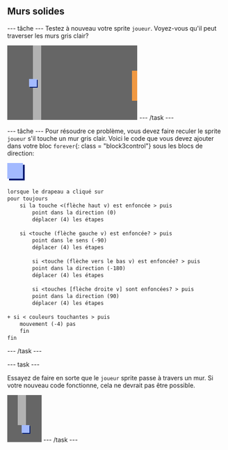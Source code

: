 ## Murs solides

\--- tâche \--- Testez à nouveau votre sprite `joueur`. Voyez-vous qu'il peut traverser les murs gris clair?

![capture d'écran](images/world-walls.png) \--- /task \---

\--- tâche \--- Pour résoudre ce problème, vous devez faire reculer le sprite `joueur` s'il touche un mur gris clair. Voici le code que vous devez ajouter dans votre bloc `forever`{: class = "block3control"} sous les blocs de direction:

![joueur](images/player.png)

```blocks3
lorsque le drapeau a cliqué sur
pour toujours
    si la touche <(flèche haut v) est enfoncée > puis
        point dans la direction (0)
        déplacer (4) les étapes

    si <touche (flèche gauche v) est enfoncée? > puis
        point dans le sens (-90)
        déplacer (4) les étapes

        si <touche (flèche vers le bas v) est enfoncée? > puis
        point dans la direction (-180)
        déplacer (4) les étapes

        si <touches [flèche droite v] sont enfoncées? > puis
        point dans la direction (90)
        déplacer (4) les étapes

+ si < couleurs touchantes > puis
    mouvement (-4) pas
    fin
fin
```

\--- /task \---

\--- task \---

Essayez de faire en sorte que le `joueur` sprite passe à travers un mur. Si votre nouveau code fonctionne, cela ne devrait pas être possible.

![capture d'écran](images/world-walls-test.png) \--- /task \---